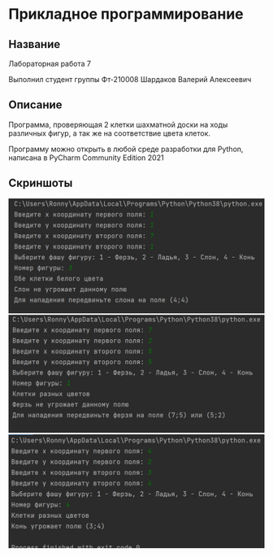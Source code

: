 # Прикладное программирование
## Название 
Лабораторная работа 7

Выполнил студент группы Фт-210008 Шардаков Валерий Алексеевич
## Описание
Программа, проверяющая 2 клетки шахматной доски на ходы различных фигур, а так же на соответствие цвета клеток.

Программу можно открыть в любой среде разработки для Python, написана в PyCharm Community Edition 2021
## Скриншоты
![](https://github.com/Ronny0113/PP7/blob/main/test1.jpg "Test1")
![](https://github.com/Ronny0113/PP7/blob/main/test2.jpg "Test2")
![](https://github.com/Ronny0113/PP7/blob/main/test3.jpg "Test3")
